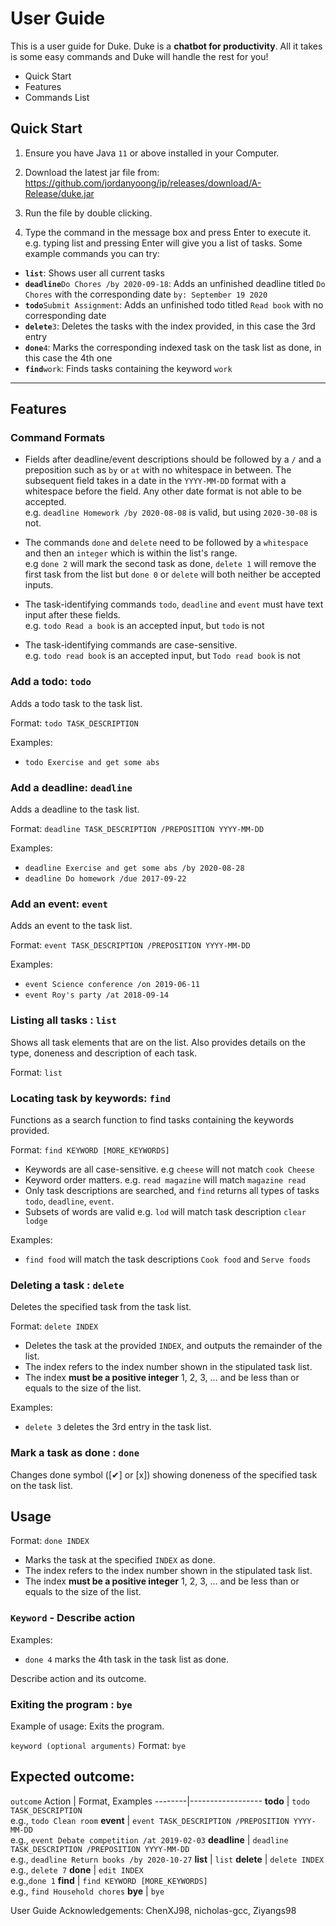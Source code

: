 # User Guide

This is a user guide for Duke.
Duke is a **chatbot for productivity**. All it takes is some
easy commands and Duke will handle the rest for you!

* Quick Start
* Features
* Commands List
    
## Quick Start

1. Ensure you have Java `11` or above installed in your Computer.

2. Download the latest jar file from: https://github.com/jordanyoong/ip/releases/download/A-Release/duke.jar

3. Run the file by double clicking.

4. Type the command in the message box and press Enter to execute it. e.g. typing list and pressing Enter will give you a list of tasks.
Some example commands you can try:

* **`list`**: Shows user all current tasks
* **`deadline`**`Do Chores /by 2020-09-18`: Adds an unfinished deadline titled `Do Chores` with the corresponding date `by: September 19 2020`
* **`todo`**`Submit Assignment`: Adds an unfinished todo titled `Read book` with no corresponding date
* **`delete`**`3`: Deletes the tasks with the index provided, in this case the 3rd entry
* **`done`**`4`: Marks the corresponding indexed task on the task list as done, in this case the 4th one
* **`find`**`work`: Finds tasks containing the keyword `work`

--------------------------------------------------------------------------------------------------------------------

## Features 

### Command Formats

<div markdown="block" class="alert alert-info">

* Fields after deadline/event descriptions should be followed by a `/` and a preposition such as `by` or `at` with 
no whitespace in between. The subsequent field takes in a date in the `YYYY-MM-DD` format with a whitespace before the 
field. Any other date format is not able to be accepted.<br> e.g. `deadline Homework /by 2020-08-08` is valid, 
but using `2020-30-08` is not.

* The commands `done` and `delete` need to be followed by a `whitespace` and then an `integer` which is within the list's 
range.<br> e.g `done 2` will mark the second task as done, `delete 1` will remove the first task from the list
but `done 0` or `delete` will both neither be accepted inputs.

* The task-identifying commands `todo`, `deadline` and `event` must have text input after these fields.<br>
e.g. `todo Read a book` is an accepted input, but `todo` is not

* The task-identifying commands are case-sensitive.<br>
e.g. `todo read book` is an accepted input, but `Todo read book` is not

</div>

### Add a todo: `todo`

Adds a todo task to the task list.

Format: `todo TASK_DESCRIPTION`

Examples:
* `todo Exercise and get some abs`

### Add a deadline: `deadline`

Adds a deadline to the task list.

Format: `deadline TASK_DESCRIPTION /PREPOSITION YYYY-MM-DD`

Examples:
* `deadline Exercise and get some abs /by 2020-08-28`
* `deadline Do homework /due 2017-09-22`

### Add an event: `event`

Adds an event to the task list.

Format: `event TASK_DESCRIPTION /PREPOSITION YYYY-MM-DD`

Examples:
* `event Science conference /on 2019-06-11`
* `event Roy's party /at 2018-09-14`

### Listing all tasks : `list`

Shows all task elements that are on the list. Also provides details on the type, doneness and description of each task.

Format: `list`

### Locating task by keywords: `find`

Functions as a search function to find tasks containing the keywords provided.

Format: `find KEYWORD [MORE_KEYWORDS]`

* Keywords are all case-sensitive. e.g `cheese` will not match `cook Cheese`
* Keyword order matters. e.g. `read magazine` will match `magazine read`
* Only task descriptions are searched, and `find` returns all types of tasks `todo`, `deadline`, `event`.
* Subsets of words are valid e.g. `lod` will match task description `clear lodge`

Examples:
* `find food` will match the task descriptions `Cook food` and `Serve foods` <br>

### Deleting a task : `delete`

Deletes the specified task from the task list.

Format: `delete INDEX`

* Deletes the task at the provided `INDEX`, and outputs the remainder of the list.
* The index refers to the index number shown in the stipulated task list.
* The index **must be a positive integer** 1, 2, 3, …​ and be less than or equals to the size of the list.

Examples:
* `delete 3` deletes the 3rd entry in the task list.<br>


### Mark a task as done : `done`

Changes done symbol ([✔] or [x]) showing doneness of the specified task on the task list.

## Usage
Format: `done INDEX`
* Marks the task at the specified `INDEX` as done.
* The index refers to the index number shown in the stipulated task list.
* The index **must be a positive integer** 1, 2, 3, …​ and be less than or equals to the size of the list.

### `Keyword` - Describe action
Examples:
* `done 4` marks the 4th task in the task list as done.<br>

Describe action and its outcome.
### Exiting the program : `bye`

Example of usage: 
Exits the program.

`keyword (optional arguments)`
Format: `bye`

Expected outcome:
--------------------------------------------------------------------------------------------------------------------

`outcome`
Action | Format, Examples
--------|------------------
**todo** | `todo TASK_DESCRIPTION` <br> e.g., `todo Clean room`
**event** | `event TASK_DESCRIPTION /PREPOSITION YYYY-MM-DD` <br> e.g., `event Debate competition /at 2019-02-03`
**deadline** | `deadline TASK_DESCRIPTION /PREPOSITION YYYY-MM-DD` <br> e.g., `deadline Return books /by 2020-10-27`
**list** | `list`
**delete** | `delete INDEX`<br> e.g., `delete 7`
**done** | `edit INDEX`<br> e.g.,`done 1`
**find** | `find KEYWORD [MORE_KEYWORDS]`<br> e.g., `find Household chores`
**bye** | `bye`


User Guide Acknowledgements: ChenXJ98, nicholas-gcc, Ziyangs98
